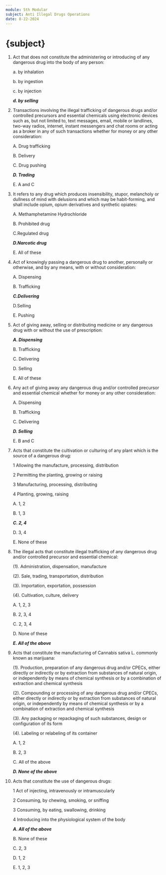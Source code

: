 ```yaml
---
module: 5th Modular
subject: Anti Illegal Drugs Operations
date: 8-22-2024
---
```


# {subject}

1. Act that does not constitute the administering or introducing of any dangerous drug into the body of any person:

   a. by inhalation

   b. by ingestion

   c. by injection

   **_d. by selling_**

2. Transactions involving the illegal trafficking of dangerous drugs and/or controlled precursors and essential chemicals using electronic devices such as, but not limited to, text messages, email, mobile or landlines, two-way radios, internet, instant messengers and chat rooms or acting as a broker in any of such transactions whether for money or any other consideration:

   A. Drug trafficking

   B. Delivery

   C. Drug pushing

   **_D. Trading_**

   E. A and C

3. It refers to any drug which produces insensibility, stupor, melancholy or dullness of mind with delusions and which may be habit-forming, and shall include opium, opium derivatives and synthetic opiates:

   A. Methamphetamine Hydrochloride

   B. Prohibited drug

   C.Regulated drug

   **_D.Narcotic drug_**

   E. All of these

4. Act of knowingly passing a dangerous drug to another, personally or otherwise, and by any means, with or without consideration:

   A. Dispensing

   B. Trafficking

   **_C.Delivering_**

   D.Selling

   E. Pushing

5. Act of giving away, selling or distributing medicine or any dangerous drug with or without the use of prescription:

   **_A. Dispensing_**

   B. Trafficking

   C. Delivering

   D. Selling

   E. All of these

6. Any act of giving away any dangerous drug and/or controlled precursor and essential chemical whether for money or any other consideration:

   A. Dispensing

   B. Trafficking

   C. Delivering

   **_D. Selling_**

   E. B and C

7. Acts that constitute the cultivation or culturing of any plant which is the source of a dangerous drug:

   1 Allowing the manufacture, processing, distribution

   2 Permitting the planting, growing or raising

   3 Manufacturing, processing, distributing

   4 Planting, growing, raising

   A. 1, 2

   B. 1, 3

   **_C. 2, 4_**

   D. 3, 4

   E. None of these

8. The illegal acts that constitute illegal trafficking of any dangerous drug and/or controlled precursor and essential chemical:

   (1). Administration, dispensation, manufacture

   (2). Sale, trading, transportation, distribution

   (3). Importation, exportation, possession

   (4). Cultivation, culture, delivery

   A. 1, 2, 3

   B. 2, 3, 4

   C. 2, 3, 4

   D. None of these

   **_E. All of the above_**

9. Acts that constitute the manufacturing of Cannabis sativa L. commonly known as marijuana:

   (1). Production, preparation of any dangerous drug and/or CPECs, either directly or indirectly or by extraction from substances of natural origin, or independently by means of chemical synthesis or by a combination of extraction and chemical synthesis

   (2). Compounding or processing of any dangerous drug and/or CPECs, either directly or indirectly or by extraction from substances of natural origin, or independently by means of chemical synthesis or by a combination of extraction and chemical synthesis

   (3). Any packaging or repackaging of such substances, design or
   configuration of its form

   (4). Labeling or relabeling of its container

   A. 1, 2

   B. 2, 3

   C. All of the above

   **_D. None of the above_**

10. Acts that constitute the use of dangerous drugs:

    1 Act of injecting, intravenously or intramuscularly

    2 Consuming, by chewing, smoking, or sniffing

    3 Consuming, by eating, swallowing, drinking

    4 Introducing into the physiological system of the body

    **_A. All of the above_**

    B. None of these

    C. 2, 3

    D. 1, 2

    E. 1, 2, 3

